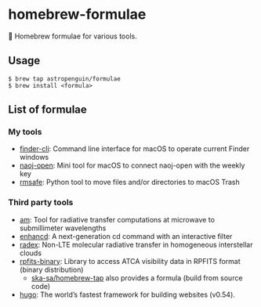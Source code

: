 # homebrew-formulae

:beer: Homebrew formulae for various tools.

## Usage

```
$ brew tap astropenguin/formulae
$ brew install <formula>
```

## List of formulae

### My tools

+ [finder-cli](https://github.com/astropenguin/finder-cli): Command line interface for macOS to operate current Finder windows
+ [naoj-open](https://github.com/astropenguin/naoj-open): Mini tool for macOS to connect naoj-open with the weekly key
+ [rmsafe](https://github.com/astropenguin/rmsafe): Python tool to move files and/or directories to macOS Trash

### Third party tools

+ [am](https://www.cfa.harvard.edu/~spaine/am/index.html): Tool for radiative transfer computations at microwave to submillimeter wavelengths
+ [enhancd](https://github.com/b4b4r07/enhancd): A next-generation cd command with an interactive filter
+ [radex](https://personal.sron.nl/~vdtak/radex/index.shtml): Non-LTE molecular radiative transfer in homogeneous interstellar clouds
+ [rpfits-binary](https://www.atnf.csiro.au/computing/software/rpfits.html): Library to access ATCA visibility data in RPFITS format (binary distribution)
    - [ska-sa/homebrew-tap](https://github.com/ska-sa/homebrew-tap) also provides a formula (build from source code)
+ [hugo](https://gohugo.io): The world’s fastest framework for building websites (v0.54).
